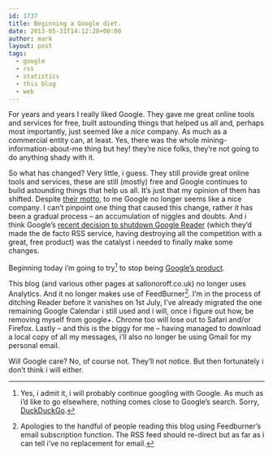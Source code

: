 ```yaml
---
id: 1737
title: Beginning a Google diet.
date: 2013-05-31T14:12:28+00:00
author: mark
layout: post
tags:
  - google
  - rss
  - statistics
  - this blog
  - web
---
```

For years and years I really liked Google. They gave me great online tools and services for free, built astounding things that helped us all and, perhaps most importantly, just seemed like a _nice_ company. As much as a commercial entity can, at least. Yes, there was the whole mining-information-about-me thing but hey! they&#8217;re nice folks, they&#8217;re not going to do anything shady with it.

So what has changed? Very little, i guess. They still provide great online tools and services, these are still (mostly) free and Google continues to build astounding things that help us all. It&#8217;s just that my opinion of them has shifted. Despite [their motto](http://en.wikipedia.org/wiki/Don't_be_evil), to me Google no longer seems like a nice company. I can&#8217;t pinpoint one thing that caused this change, rather it has been a gradual process &#8211; an accumulation of niggles and doubts. And i think Google&#8217;s [recent decision to shutdown Google Reader](http://googlereader.blogspot.co.uk/2013/03/powering-down-google-reader.html) (which they&#8217;d made the de facto RSS service, having destroying all the competition with a great, free product) was the catalyst i needed to finally make some changes.

Beginning today i&#8217;m going to try[^fn-totry] to stop being [Google&#8217;s product](http://daringfireball.net/linked/2011/07/06/elgan-google-product).

This blog (and various other pages at sallonoroff.co.uk) no longer uses Analytics. And it no longer makes use of FeedBurner[^fn-feedburner]. I&#8217;m in the process of ditching Reader before it vanishes on 1st July, I&#8217;ve already migrated the one remaining Google Calendar i still used and i will, once i figure out how, be removing myself from google+. Chrome too will lose out to Safari and/or Firefox. Lastly &#8211; and this is the biggy for me &#8211; having managed to download a local copy of all my messages, i&#8217;ll also no longer be using Gmail for my personal email.

Will Google care? No, of course not. They&#8217;ll not notice. But then fortunately i don&#8217;t think i will either.

[^fn-totry]: Yes, i admit it, i will probably continue googling with Google. As much as i&#8217;d like to go elsewhere, nothing comes close to Google&#8217;s search. Sorry, [DuckDuckGo](https://duckduckgo.com).

[^fn-feedburner]: Apologies to the handful of people reading this blog using Feedburner&#8217;s email subscription function. The RSS feed should re-direct but as far as i can tell i&#8217;ve no replacement for email.
